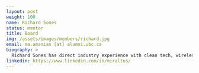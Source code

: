 ```yaml
---
layout: post
weight: 100
name: Richard Sones
status: mentor
title: Board
img: /assets/images/members/richard.jpg
email: ma.amanian [at] alumni.ubc.ca
biography: >
  Richard Sones has direct industry experience with clean tech, wireless, embedded systems, automotive, thin film transistors, digital x-ray, fiber network deployments, and research environments.
linkedin: https://www.linkedin.com/in/miraltus/
---
```

